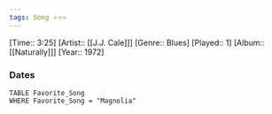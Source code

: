 ```yaml
---
tags: Song ⭐⭐⭐ 
---
```

[Time:: 3:25]
[Artist:: [[J.J. Cale]]]
[Genre:: Blues]
[Played:: 1]
[Album:: [[Naturally]]]
[Year:: 1972]
### Dates
````dataview
TABLE Favorite_Song
WHERE Favorite_Song = "Magnolia"
````